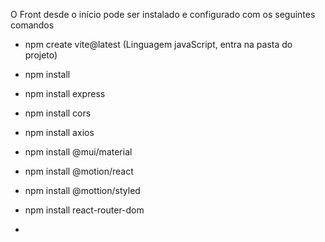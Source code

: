 O Front desde o início pode ser instalado e configurado com os seguintes comandos
* npm create vite@latest (Linguagem javaScript, entra na pasta do projeto) 
* npm install
* npm install express
* npm install cors
* npm install axios
* npm install @mui/material
* npm install @motion/react
* npm install @mottion/styled
* npm install react-router-dom

* 
